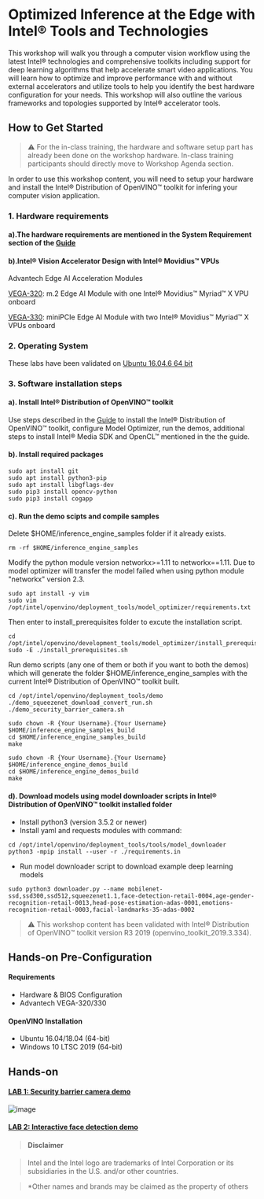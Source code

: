 # Optimized Inference at the Edge with Intel® Tools and Technologies 
This workshop will walk you through a computer vision workflow using the latest Intel® technologies and comprehensive toolkits including support for deep learning algorithms that help accelerate smart video applications. You will learn how to optimize and improve performance with and without external accelerators and utilize tools to help you identify the best hardware configuration for your needs. This workshop will also outline the various frameworks and topologies supported by Intel® accelerator tools. 

## How to Get Started
   
> :warning: For the in-class training, the hardware and software setup part has already been done on the workshop hardware. In-class training participants should directly move to Workshop Agenda section. 

In order to use this workshop content, you will need to setup your hardware and install the Intel® Distribution of OpenVINO™ toolkit for infering your computer vision application.  
### 1. Hardware requirements
#### a).The hardware requirements are mentioned in the System Requirement section of the [Guide](https://docs.openvinotoolkit.org/latest/_docs_install_guides_installing_openvino_linux.html#development_and_target_platform)
#### b).Intel® Vision Accelerator Design with Intel® Movidius™ VPUs
Advantech Edge AI Acceleration Modules

[VEGA-320](https://www.advantech.com/products/3d060f1e-e73e-460d-b38c-c69f76312c91/vega-320/mod_f8aaa5f2-fe32-4a58-b5b4-2a02a857852a): m.2 Edge AI Module with one Intel® Movidius™ Myriad™ X VPU onboard

[VEGA-330](https://www.advantech.com/products/3d060f1e-e73e-460d-b38c-c69f76312c91/vega-330/mod_120c6dca-5210-4d0d-b71f-8854a7faf1a1): miniPCIe Edge AI Module with two Intel® Movidius™ Myriad™ X VPUs onboard

### 2. Operating System
These labs have been validated on [Ubuntu 16.04.6 64 bit](https://ubuntu.com/download/alternative-downloads)

### 3. Software installation steps
#### a). Install Intel® Distribution of OpenVINO™ toolkit 
Use steps described in the [Guide](https://software.intel.com/en-us/articles/OpenVINO-Install-Linux)
to install the Intel® Distribution of OpenVINO™ toolkit, configure Model Optimizer, run the demos, additional steps to install Intel® Media SDK and OpenCL™ mentioned in the the guide. 

#### b). Install required packages
	sudo apt install git
	sudo apt install python3-pip
	sudo apt install libgflags-dev
	sudo pip3 install opencv-python
	sudo pip3 install cogapp
    
#### c). Run the demo scipts and compile samples
Delete $HOME/inference_engine_samples folder if it already exists. 

	rm -rf $HOME/inference_engine_samples
	
Modify the python module version networkx>=1.11 to networkx==1.11. Due to model optimizer will transfer the model failed when using python module "networkx" version 2.3. 

	sudo apt install -y vim
	sudo vim /opt/intel/openvino/deployment_tools/model_optimizer/requirements.txt

Then enter to install_prerequisites folder to excute the installation script.

	cd /opt/intel/openvino/development_tools/model_optimizer/install_prerequisites
	sudo -E ./install_prerequisites.sh
	
Run demo scripts (any one of them or both if you want to both the demos) which will generate the folder $HOME/inference_engine_samples with the current Intel® Distribution of OpenVINO™ toolkit built. 
	
	cd /opt/intel/openvino/deployment_tools/demo
	./demo_squeezenet_download_convert_run.sh
	./demo_security_barrier_camera.sh
	
	sudo chown -R {Your Username}.{Your Username} $HOME/inference_engine_samples_build
	cd $HOME/inference_engine_samples_build
	make

	sudo chown -R {Your Username}.{Your Username} $HOME/inference_engine_demos_build
	cd $HOME/inference_engine_demos_build
	make

#### d). Download models using model downloader scripts in Intel® Distribution of OpenVINO™ toolkit installed folder
   - Install python3 (version 3.5.2 or newer) 
   - Install yaml and requests modules with command:

	cd /opt/intel/openvino/deployment_tools/tools/model_downloader	
	python3 -mpip install --user -r ./requirements.in
   
   - Run model downloader script to download example deep learning models
  	
	sudo python3 downloader.py --name mobilenet-ssd,ssd300,ssd512,squeezenet1.1,face-detection-retail-0004,age-gender-recognition-retail-0013,head-pose-estimation-adas-0001,emotions-recognition-retail-0003,facial-landmarks-35-adas-0002

> :warning: This workshop content has been validated with Intel® Distribution of OpenVINO™ toolkit version R3 2019 (openvino_toolkit_2019.3.334). 

## Hands-on Pre-Configuration
#### Requirements
- Hardware & BIOS Configuration
- Advantech VEGA-320/330

#### OpenVINO Installation
- Ubuntu 16.04/18.04 (64-bit)
- Windows 10 LTSC 2019 (64-bit)

## Hands-on
#### [LAB 1: Security barrier camera demo](https://github.com/ADVANTECH-EIoT/VEGA_Workshop/blob/master/Security_barrier_camera_demo.md)
![image](https://github.com/ADVANTECH-EIoT/VEGA_Workshop/blob/master/Security_Barrier_Camera_Demo.png)

#### [LAB 2: Interactive face detection demo]()


<!--	
* **Workshop Survey**
  - [Workshop Survey](https://idz.qualtrics.com/jfe/form/SV_a9GvOxtOrOziykB)
  - [Custom Layer Tutorial Survey](https://intelemployee.az1.qualtrics.com/jfe/form/SV_1ZjOKaEIQUM5FpX)
  - [Embedded Vision Summit Workshop Survey](https://intel.az1.qualtrics.com/jfe/form/SV_6RsCwmj6QGD3PAF)
  -->
> #### Disclaimer

> Intel and the Intel logo are trademarks of Intel Corporation or its subsidiaries in the U.S. and/or other countries. 
 
> *Other names and brands may be claimed as the property of others
